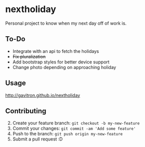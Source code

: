 # nextholiday

Personal project to know when my next day off of work is.


## To-Do
* Integrate with an api to fetch the holidays
* ~~Fix pluralization~~
* Add bootstrap styles for better device support
* Change photo depending on approaching holiday

## Usage

http://gavitron.github.io/nextholiday

## Contributing

2. Create your feature branch: `git checkout -b my-new-feature`
3. Commit your changes: `git commit -am 'Add some feature'`
4. Push to the branch: `git push origin my-new-feature`
5. Submit a pull request :D
